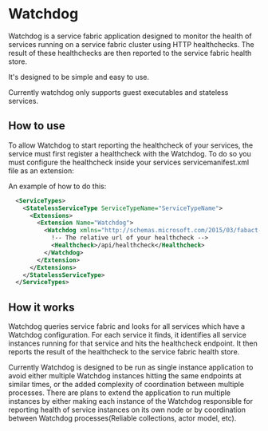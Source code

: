 # Watchdog
Watchdog is a service fabric application designed to monitor the health of services running on a service fabric cluster 
using HTTP healthchecks. The result of these healthchecks are then reported to the service fabric health store.

It's designed to be simple and easy to use.

Currently watchdog only supports guest executables and stateless services.

## How to use

To allow Watchdog to start reporting the healthcheck of your services, the service must first register a healthcheck with the Watchdog. To do so you must configure the healthcheck inside your services servicemanifest.xml file as an extension:

An example of how to do this:

```xml
  <ServiceTypes>
    <StatelessServiceType ServiceTypeName="ServiceTypeName">
      <Extensions>
        <Extension Name="Watchdog">
          <Watchdog xmlns="http://schemas.microsoft.com/2015/03/fabact-no-schema">
            !-- The relative url of your healthcheck -->
            <Healthcheck>/api/healthcheck</Healthcheck>
          </Watchdog>
        </Extension>
      </Extensions>
    </StatelessServiceType>
  </ServiceTypes>
```

## How it works 

Watchdog queries service fabric and looks for all services which have a Watchdog configuration. For each service it finds, 
it identifies all service instances running for that service and hits the healthcheck endpoint. It then reports the result of the 
healthcheck to the service fabric health store.

Currently Watchdog is designed to be run as single instance application to avoid either multiple Watchdog instances hitting
the same endpoints at similar times, or the added complexity of coordination between multiple processes. There are 
plans to extend the application to run  multiple instances by either making each instance of the Watchdog responsible 
for reporting health of service instances on its own node or by coordination between Watchdog 
processes(Reliable collections, actor model, etc).
